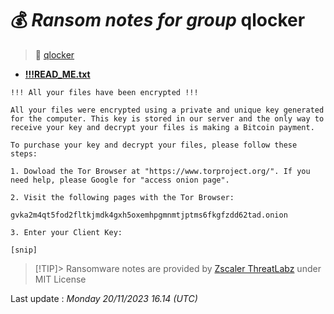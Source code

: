 # 💰 _Ransom notes for group_ qlocker
> 🔗 [qlocker](group/qlocker)
* **[!!!READ_ME.txt](https://ransomware.live/ransomware_notes/qlocker/!!!READ_ME.txt)**

```
!!! All your files have been encrypted !!!

All your files were encrypted using a private and unique key generated for the computer. This key is stored in our server and the only way to receive your key and decrypt your files is making a Bitcoin payment.

To purchase your key and decrypt your files, please follow these steps:

1. Dowload the Tor Browser at "https://www.torproject.org/". If you need help, please Google for "access onion page".

2. Visit the following pages with the Tor Browser:

gvka2m4qt5fod2fltkjmdk4gxh5oxemhpgmnmtjptms6fkgfzdd62tad.onion

3. Enter your Client Key:

[snip]

```


> [!TIP]> Ransomware notes are provided by [Zscaler ThreatLabz](https://github.com/threatlabz/ransomware_notes) under MIT License
> 




Last update : _Monday 20/11/2023 16.14 (UTC)_

